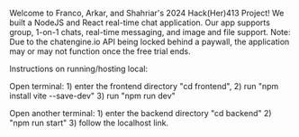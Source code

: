 Welcome to Franco, Arkar, and Shahriar's 2024 Hack(Her)413 Project! We built a NodeJS and React real-time chat application. Our app supports group, 1-on-1 chats, real-time messaging, and image and file support. Note: Due to the chatengine.io API being locked behind a paywall, the application may or may not function once the free trial ends.



Instructions on running/hosting local: 

Open terminal: 1) enter the frontend directory "cd frontend", 2) run "npm install vite --save-dev" 3) run "npm run dev"

Open another terminal: 1) enter the backend directory "cd backend" 2) "npm run start" 3) follow the localhost link.
